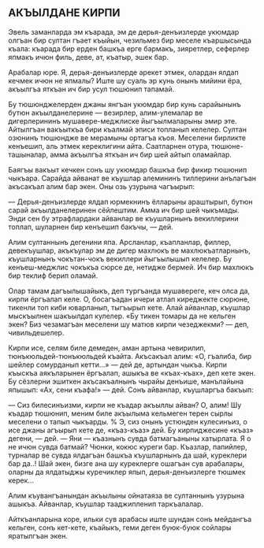 ## АКЪЫЛДАНЕ КИРПИ
Эвель заманларда эм къарада, эм де дерья-денъизлерде укюмдар олгъан бир султан гъает къыйын, чезильмез бир меселе къаршысында къала: къарада бир ерден башкъа ерге бармакъ, зияретлер, сеферлер япмакъ ичюн филь, деве, ат, къатыр, эшек бар.

Арабалар юре.
Я, дерья-денъизлерде арекет этмек, олардан ялдап кечмек ичюн не япмалы?
Иште шу суаль эр кунь онынъ мийини ёра, акъылгъа яткъан ич бир усул тюшюнип тапамай.

Бу тюшюнджелерден джаны янгъан укюмдар бир кунь сарайынынъ бутюн акъылданелерине — везирлер, алим-улемалар ве дигерлерининъ мушавере-меджлиске йыгъылмаларыны эмир эте.
Айтылгъан вакъыткъа бири къалмай эписи топланып келелер.
Султан озюнинъ тюшюндже ве мерамыны ортагъа къоя.
Меселени бирликте кенъешип, аль этмек кереклигини айта. 
Саатларнен отура, тюшюне-ташыналар, амма акъылгъа яткъан ич бир шей айтып оламайлар.

Баягъы вакъыт кечкен сонъ шу укюмдар башкъа бир фикир тюшюнип чыкъара. 
Сарайда айванат ве къушлар алемининъ тиллерини анълагъан акъсакъал алим бар экен. 
Оны озь узурына чагъырып:

— Дерья-денъизлерде ялдап юрмекнинъ ёлларыны араштырып, бутюн сарай акъылданелеринен сёйлештим. 
Амма ич бир шей чыкъмады.
Энди сен бу этрафлардаки айванлар ве къушларнынъ векиллерини топлап, шуларнен бир кенъешип бакъчы, — дей.

Алим султаннынъ дегенини япа.
Арсланлар, къапланлар, филлер, девекъушлар, акъкъулар эм де дигер махлюкъ ве махлюкъатларнынъ, къушларнынъ чокътан-чокъ векиллери йыгъылышып келелер.
Бу кенъеш-меджлис чокъкъа сюрсе де, нетидже бермей. 
Ич бир махлюкъ бир теклиф берип оламай.

Олар тамам дагъылышайыкъ, деп тургъанда мушавереге, кеч олса да, кирпи ёргъалап келе.
О, босагъадан ичери атлап киреджекте сюрюне, тикенли топ киби юварланып, тыгъырып кете.
Алай айванлар, къушлар мыскъылнен шакъылдап кулелер.
«Бу тикен томары да не кельген экен?
Биз чезамагъан меселени шу матюв кирпи чезеджекми? — деп, чивильдешелер.

Кирпи исе, селям биле демеден, аман артына чевирилип, тюнъкюльдей-тюнъкюльдей къайта.
Акъсакъал алим: «О, гъалиба, бир шейлер сомурданып кетти...» — дей де, артындан чыкъа. 
Кирпи къыскъа аякъларынен ёргъалап, ашыкъа ве «къах-къах», деп кете экен.
Бу сёзлерни эшиткен акъсакъалнынъ чырайы денъише, манълайына япышып: «Ах, сени къафа!» — дей.
Сонъ айванлар, къушларгъа бакъып:

— Сиз билесинъизми, кирпи не къадар акъыллы айван?
О, алим!
Шу къадар тюшюнип, меним биле акъылыма кельмеген терен сырлы меселени о тапып чыкъарды.
% Э, сиз онынъ устюнден кулесинъиз, о исе джаны агъырып кете де, «къаз-къаз» дей.
Бу кирпиджесине «къаз» дегени, — дей.
— Яни — къазнынъ сувда батмагъаныны хатырлата.
Я о не ичюн сувда батмай?
Чюнки, кокюс куреги бар.
Къазлар, папийлер, турналар ве сувда ялдагъан башкъа къушларнынъ да шай, куреклери бар да..!
Шай экен, бизге ана шу куреклерге ошагъан сув арабалары, оларны да ялдатыджы куречиклер япып, дерья-денъизлерге тюшмек керек...

Алим къувангъанындан акъылыны ойнатаяза ве султаннынъ узурына ашыкъа.
Айванлар, къушлар тааджипленип таркъалалар.

Айткъанларына коре, ильки сув арабасы иште шундан сонъ мейдангъа кельген, сонъ кет-кете, къайыкъ, геми деген буюк-буюк сойлары яратылгъан экен.

